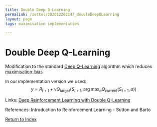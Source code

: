 ```yaml
---
title: Double Deep Q-Learning
permalink: /zettel/202012202147_doubleDeepQLearning
layout: page
tags: maximisation implementation

---
```

# Double Deep Q-Learning

Modification to the standard [Deep Q-Learning](202012202112_implementingDeepQLearning) algorithm which 
reduces [maximisation-bias](202011302212_maximisationBias).

In our implementation version we used:
$$
y = R_{t+1} + \gamma Q_{\textrm{target}} \big( S_{t+1}, \arg \max_a Q_{\textrm{current}}(S_{t+1}, a) \big)
$$

Links: [Deep Reinforcement Learning with Double Q-Learning](https://arxiv.org/abs/1509.06461)

References: Introduction to Reinforcement Learning - Sutton and Barto

[Return to Index](index)